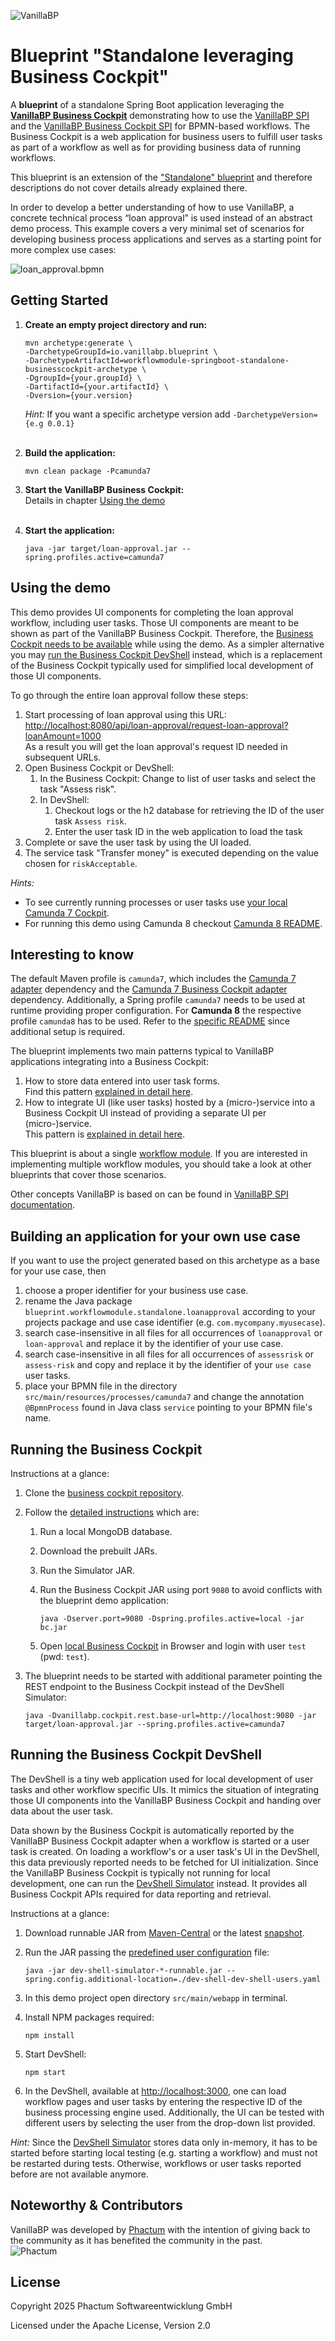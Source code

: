 ![VanillaBP](readme/vanillabp-headline.png)

# Blueprint "Standalone leveraging Business Cockpit"

A **blueprint** of a standalone Spring Boot application leveraging the
**[VanillaBP Business Cockpit](https://github.com/vanillabp/business-cockpit/)**
demonstrating how to use the [VanillaBP SPI](https://github.com/vanillabp/spi-for-java) and
the [VanillaBP Business Cockpit SPI](https://github.com/vanillabp/business-cockpit/tree/feature/documentation/spi-for-java) for
BPMN-based workflows. The Business Cockpit is a web application for
business users to fulfill user tasks as part of a workflow
as well as for providing business data of running workflows.

This blueprint is an extension of the
["Standalone" blueprint](https://github.com/vanillabp/blueprint-workflowmodule-springboot-standalone)
and therefore descriptions do not cover details already explained there.

In order to develop a better understanding of how to use VanillaBP,
a concrete technical process “loan approval” is used instead of an abstract
demo process. This
example covers a very minimal set of scenarios for developing business process
applications and serves as a starting
point for more complex use cases:

![loan_approval.bpmn](readme/loan-approval-process.png)

## Getting Started

1. **Create an empty project directory and run:**

   ```shell
   mvn archetype:generate \
   -DarchetypeGroupId=io.vanillabp.blueprint \
   -DarchetypeArtifactId=workflowmodule-springboot-standalone-businesscockpit-archetype \
   -DgroupId={your.groupId} \
   -DartifactId={your.artifactId} \
   -Dversion={your.version}
   ```

   *Hint:* If you want a specific archetype version add `-DarchetypeVersion={e.g 0.0.1}`
   <br>&nbsp;

2. **Build the application:**

   ```shell
   mvn clean package -Pcamunda7
   ```
3. **Start the VanillaBP Business Cockpit:**   
   Details in chapter [Using the demo](#using-the-demo)
   <br>&nbsp;
4. **Start the application:**

   ```shell
   java -jar target/loan-approval.jar --spring.profiles.active=camunda7
   ```

## Using the demo

This demo provides UI components for completing the loan approval
workflow, including user tasks.
Those UI components are meant to be shown as part of the
VanillaBP Business Cockpit.
Therefore, the
[Business Cockpit needs to be available](#running-the-business-cockpit)
while using the demo.
As a simpler alternative you may [run the
Business Cockpit DevShell](#running-the-business-cockpit-devshell)
instead, which is a replacement of the Business Cockpit typically used for
simplified local development of those UI components.

To go through the entire loan approval follow these steps:

1. Start processing of loan approval using this URL:<br>
   [http://localhost:8080/api/loan-approval/request-loan-approval?loanAmount=1000](http://localhost:8080/api/loan-approval/request-loan-approval?loanAmount=1000)<br>
   As a result you will get the loan approval's request ID needed in subsequent URLs.
2. Open Business Cockpit or DevShell:
   1. In the Business Cockpit: Change to list of user tasks and select the task "Assess risk".
   2. In DevShell:
      1. Checkout logs or the h2 database for retrieving the ID of the user task `Assess risk`.
      2. Enter the user task ID in the web application to load the task
3. Complete or save the user task by using the UI loaded.
4. The service task "Transfer money" is executed depending on the value chosen for `riskAcceptable`.

*Hints:*
- To see currently running processes or user tasks use [your local Camunda 7 Cockpit](http://localhost:8080/camunda).
- For running this demo using Camunda 8 checkout [Camunda 8 README](./CAMUNDA8.md#setup-instructions).

## Interesting to know

The default Maven profile is `camunda7`, which includes the [Camunda 7 adapter](https://github.com/camunda-community-hub/vanillabp-camunda7-adapter) dependency
and the [Camunda 7 Business Cockpit adapter](https://github.com/vanillabp/business-cockpit/tree/main/adapters)
dependency.
Additionally, a Spring profile `camunda7` needs to be used at runtime providing proper configuration.
For **Camunda 8** the respective profile `camunda8` has to be used.
Refer to the [specific README](./CAMUNDA8.md) since additional setup is required.

The blueprint implements two main patterns typical to VanillaBP applications
integrating into a Business Cockpit:

1. How to store data entered into user task forms.<br>Find this pattern
   [explained in detail here](./FORMDATA.md).
2. How to integrate UI (like user tasks) hosted by a (micro-)service
   into a Business Cockpit UI instead of providing a separate UI per (micro-)service.
   <br>This pattern is
   [explained in detail here](./WEBAPP.md).

This blueprint is about a single [workflow module](https://github.com/vanillabp/spring-boot-support#workflow-modules).
If you are interested in implementing multiple workflow modules, you should take a look at other blueprints that cover
those scenarios.

Other concepts VanillaBP is based on can be found in [VanillaBP SPI documentation](https://github.com/vanillabp/spi-for-java#concept).

## Building an application for your own use case

If you want to use the project generated based on this archetype
as a base for your use case, then

1. choose a proper identifier for your business use case.
2. rename the Java package `blueprint.workflowmodule.standalone.loanapproval` according to your
   projects package and use case identifier (e.g. `com.mycompany.myusecase`).
3. search case-insensitive in all files for all occurrences of
   `loanapproval` or `loan-approval` and replace it by the identifier of your
   use case.
4. search case-insensitive in all files for all occurrences of
   `assessrisk` or `assess-risk` and copy and replace it by the identifier of your
   `use case` user tasks.
5. place your BPMN file in the directory
   `src/main/resources/processes/camunda7` and change the annotation `@BpmnProcess`
   found in Java class `service` pointing to your BPMN file's name.

## Running the Business Cockpit

Instructions at a glance:

1. Clone the [business cockpit repository](https://github.com/vanillabp/business-cockpit).
2. Follow the
   [detailed instructions](https://github.com/vanillabp/business-cockpit/tree/main/container#as-is)
   which are:
   1. Run a local MongoDB database.
   2. Download the prebuilt JARs.
   3. Run the Simulator JAR.
   4. Run the Business Cockpit JAR using port `9080` to avoid conflicts with the blueprint demo application:

      ```shell
      java -Dserver.port=9080 -Dspring.profiles.active=local -jar bc.jar
      ```
   5. Open [local Business Cockpit](http://localhost:9080) in Browser and login with user `test` (pwd: `test`).
3. The blueprint needs to be started with additional parameter pointing the REST
   endpoint to the Business Cockpit instead of the DevShell Simulator:

   ```shell
   java -Dvanillabp.cockpit.rest.base-url=http://localhost:9080 -jar target/loan-approval.jar --spring.profiles.active=camunda7
   ```

## Running the Business Cockpit DevShell

The DevShell is a tiny web application used for local development of user tasks
and other workflow specific UIs. It mimics the situation of integrating those UI
components into the VanillaBP Business Cockpit and handing over data about the user task.

Data shown by the Business Cockpit is automatically reported by the VanillaBP
Business Cockpit adapter when a workflow is started or a user task is created.
On loading a workflow's or a user task's UI in the DevShell, this data previously
reported needs to be fetched for UI initialization. Since the VanillaBP
Business Cockpit is typically not running for local development, one can run the
[DevShell Simulator](https://github.com/vanillabp/business-cockpit/tree/main/development/dev-shell-simulator)
instead. It provides all Business Cockpit APIs required for data reporting and
retrieval.

Instructions at a glance:

1. Download runnable JAR from
   [Maven-Central](https://central.sonatype.com/artifact/io.vanillabp.businesscockpit/dev-shell-simulator)
   or the latest [snapshot](https://github.com/orgs/vanillabp/packages?q=dev&tab=packages&q=dev-shell-simulator).
2. Run the JAR passing the [predefined user configuration](./dev-shell-users.yaml) file:

   ```shell
   java -jar dev-shell-simulator-*-runnable.jar --spring.config.additional-location=./dev-shell-dev-shell-users.yaml
   ```
3. In this demo project open directory `src/main/webapp` in terminal.
4. Install NPM packages required:

   ```shell
   npm install
   ```
5. Start DevShell:

   ```shell
   npm start
   ```
6. In the DevShell, available at [http://localhost:3000](http://localhost:3000),
   one can load workflow pages and user tasks by entering the respective ID of the
   business processing engine used. Additionally, the UI can be tested with different
   users by selecting the user from the drop-down list provided.

*Hint:* Since the
[DevShell Simulator](https://github.com/vanillabp/business-cockpit/tree/main/development/dev-shell-simulator)
stores data only in-memory, it has to be started before starting local testing (e.g. starting a workflow) and must
not be restarted during tests. Otherwise, workflows or user tasks reported before are not available anymore.

## Noteworthy & Contributors

VanillaBP was developed by [Phactum](https://www.phactum.at) with the intention of giving back to the community as it
has benefited the community in the past.\
![Phactum](readme/phactum.png)

## License

Copyright 2025 Phactum Softwareentwicklung GmbH

Licensed under the Apache License, Version 2.0
